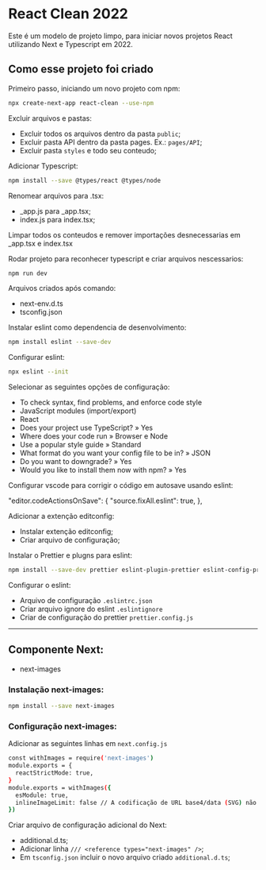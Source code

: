 # React Clean 2022

Este é um modelo de projeto limpo, para iniciar novos projetos React utilizando Next e Typescript em 2022.

## Como esse projeto foi criado

Primeiro passo, iniciando um novo projeto com npm:

```bash
npx create-next-app react-clean --use-npm
```

Excluir arquivos e pastas:

- Excluir todos os arquivos dentro da pasta `public`;
- Excluir pasta API dentro da pasta pages. Ex.: `pages/API`;
- Excluir pasta `styles` e todo seu conteudo;


Adicionar Typescript:

```bash
npm install --save @types/react @types/node
```

Renomear arquivos para .tsx:

- _app.js para _app.tsx;
- index.js para index.tsx;


Limpar todos os conteudos e remover importações desnecessarias em _app.tsx e index.tsx

Rodar projeto para reconhecer typescript e criar arquivos nescessarios:

```bash
npm run dev
```

Arquivos criados após comando:

- next-env.d.ts
- tsconfig.json


Instalar eslint como dependencia de desenvolvimento:

```bash
npm install eslint --save-dev
```

Configurar eslint:

```bash
npx eslint --init
```

Selecionar as seguintes opções de configuração:

- To check syntax, find problems, and enforce code style
- JavaScript modules (import/export)
- React
- Does your project use TypeScript? » Yes
- Where does your code run » Browser e Node
- Use a popular style guide » Standard
- What format do you want your config file to be in? » JSON
- Do you want to downgrade? » Yes
-  Would you like to install them now with npm? » Yes


Configurar vscode para corrigir o código em autosave usando eslint:

"editor.codeActionsOnSave": {
    "source.fixAll.eslint": true,
},


Adicionar a extenção editconfig:

- Instalar extenção editconfig;
- Criar arquivo de configuração;


Instalar o Prettier e plugns para eslint:

```bash
npm install --save-dev prettier eslint-plugin-prettier eslint-config-prettier
```

Configurar o eslint:

- Arquivo de configuração `.eslintrc.json`
- Criar arquivo ignore do eslint `.eslintignore`
- Criar de configuração do prettier `prettier.config.js`

---

## Componente Next:

- next-images

### Instalação next-images:

```bash
npm install --save next-images
```
### Configuração next-images:

Adicionar as seguintes linhas em `next.config.js`

```bash
const withImages = require('next-images')
module.exports = {
  reactStrictMode: true,
}
module.exports = withImages({
  esModule: true,
  inlineImageLimit: false // A codificação de URL base4/data (SVG) não é suportada ao usar o componente para otimização.
})
```
Criar arquivo de configuração adicional do Next:

- additional.d.ts;
- Adicionar linha `/// <reference types="next-images" />`;
- Em `tsconfig.json` incluir o novo arquivo criado `additional.d.ts`;


